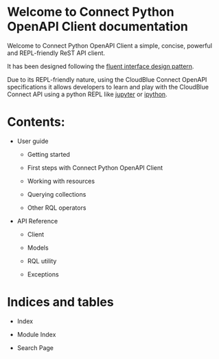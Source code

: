 <!-- connect-openapi-client documentation master file, created by
sphinx-quickstart on Tue Oct  6 20:32:26 2020.
You can adapt this file completely to your liking, but it should at least
contain the root `toctree` directive. -->
# Welcome to Connect Python OpenAPI Client documentation

Welcome to Connect Python OpenAPI Client a simple, concise, powerful and REPL-friendly ReST API client.

It has been designed following the [fluent interface design pattern](https://en.wikipedia.org/wiki/Fluent_interface).

Due to its REPL-friendly nature, using the CloudBlue Connect OpenAPI specifications it allows developers to learn and
play with the CloudBlue Connect API using a python REPL like [jupyter](https://jupyter.org/) or
[ipython](https://ipython.org/).

# Contents:


* User guide


    * Getting started


    * First steps with Connect Python OpenAPI Client


    * Working with resources


    * Querying collections


    * Other RQL operators


* API Reference


    * Client


    * Models


    * RQL utility


    * Exceptions


# Indices and tables


* Index


* Module Index


* Search Page

